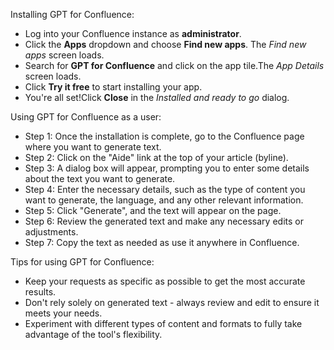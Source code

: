 Installing GPT for Confluence:

-   Log into your Confluence instance as **administrator**.
-   Click the **Apps** dropdown and choose **Find new apps**. The _Find new apps_ screen loads.
-   Search for **GPT for Confluence** and click on the app tile.The _App Details_ screen loads.
-   Click **Try it free** to start installing your app.
-   You're all set!Click **Close** in the _Installed and ready to go_ dialog.

Using GPT for Confluence as a user:

- Step 1: Once the installation is complete, go to the Confluence page where you want to generate text. 
- Step 2: Click on the "Aide" link at the top of your article (byline). 
- Step 3: A dialog box will appear, prompting you to enter some details about the text you want to generate. 
- Step 4: Enter the necessary details, such as the type of content you want to generate, the language, and any other relevant information. 
- Step 5: Click "Generate", and the text will appear on the page. 
- Step 6: Review the generated text and make any necessary edits or adjustments. 
- Step 7: Copy the text as needed as use it anywhere in Confluence.

Tips for using GPT for Confluence:

-   Keep your requests as specific as possible to get the most accurate results.
-   Don't rely solely on generated text - always review and edit to ensure it meets your needs.
-   Experiment with different types of content and formats to fully take advantage of the tool's flexibility.
